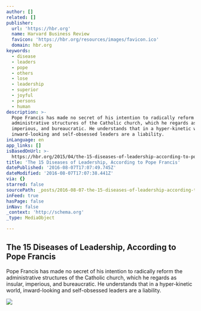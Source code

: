 ```yaml
---
author: []
related: []
publisher:
  url: 'https://hbr.org'
  name: Harvard Business Review
  favicon: 'https://hbr.org/resources/images/favicon.ico'
  domain: hbr.org
keywords:
  - disease
  - leaders
  - pope
  - others
  - lose
  - leadership
  - superior
  - joyful
  - persons
  - human
description: >-
  Pope Francis has made no secret of his intention to radically reform the
  administrative structures of the Catholic church, which he regards as insular,
  imperious, and bureaucratic. He understands that in a hyper-kinetic world,
  inward-looking and self-obsessed leaders are a liability.
inLanguage: en
app_links: []
isBasedOnUrl: >-
  https://hbr.org/2015/04/the-15-diseases-of-leadership-according-to-pope-francis?utm_campaign=HBR&utm_source=facebook&utm_medium=social
title: 'The 15 Diseases of Leadership, According to Pope Francis'
datePublished: '2016-08-07T17:07:49.745Z'
dateModified: '2016-08-07T17:07:38.441Z'
via: {}
starred: false
sourcePath: _posts/2016-08-07-the-15-diseases-of-leadership-according-to-pope-francis.md
inFeed: true
hasPage: false
inNav: false
_context: 'http://schema.org'
_type: MediaObject

---
```

<article style=""><h1>The 15 Diseases of Leadership, According to Pope Francis</h1><p>Pope Francis has made no secret of his intention to radically reform the administrative structures of the Catholic church, which he regards as insular, imperious, and bureaucratic. He understands that in a hyper-kinetic world, inward-looking and self-obsessed leaders are a liability.</p><img src="https://hbr.org/resources/images/article_assets/2015/04/APR15_14_468570920.jpg" /></article>